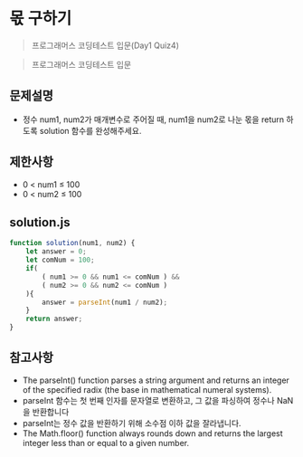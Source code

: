 # 몫 구하기
> 프로그래머스 코딩테스트 입문(Day1 Quiz4)

> 프로그래머스 코딩테스트 입문

## 문제설명
* 정수 num1, num2가 매개변수로 주어질 때, num1을 num2로 나눈 몫을 return 하도록 solution 함수를 완성해주세요.

## 제한사항
* 0 < num1 ≤ 100
* 0 < num2 ≤ 100

## solution.js
```javascript
function solution(num1, num2) {
    let answer = 0;
    let comNum = 100;
    if(
        ( num1 >= 0 && num1 <= comNum ) &&
        ( num2 >= 0 && num2 <= comNum )
    ){
        answer = parseInt(num1 / num2);
    }
    return answer;
}
```

## 참고사항
* The parseInt() function parses a string argument and returns an integer of the specified radix (the base in mathematical numeral systems). 
* parseInt 함수는 첫 번째 인자를 문자열로 변환하고, 그 값을 파싱하여 정수나 NaN을 반환합니다
* parseInt는 정수 값을 반환하기 위해 소수점 이하 값을 잘라냅니다.
* The Math.floor() function always rounds down and returns the largest integer less than or equal to a given number.
